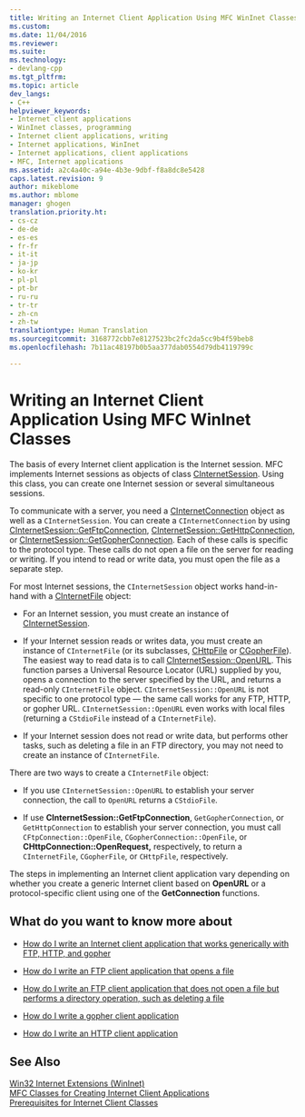 ```yaml
---
title: Writing an Internet Client Application Using MFC WinInet Classes | Microsoft Docs
ms.custom: 
ms.date: 11/04/2016
ms.reviewer: 
ms.suite: 
ms.technology:
- devlang-cpp
ms.tgt_pltfrm: 
ms.topic: article
dev_langs:
- C++
helpviewer_keywords:
- Internet client applications
- WinInet classes, programming
- Internet client applications, writing
- Internet applications, WinInet
- Internet applications, client applications
- MFC, Internet applications
ms.assetid: a2c4a40c-a94e-4b3e-9dbf-f8a8dc8e5428
caps.latest.revision: 9
author: mikeblome
ms.author: mblome
manager: ghogen
translation.priority.ht:
- cs-cz
- de-de
- es-es
- fr-fr
- it-it
- ja-jp
- ko-kr
- pl-pl
- pt-br
- ru-ru
- tr-tr
- zh-cn
- zh-tw
translationtype: Human Translation
ms.sourcegitcommit: 3168772cbb7e8127523bc2fc2da5cc9b4f59beb8
ms.openlocfilehash: 7b11ac48197b0b5aa377dab0554d79db4119799c

---
```

# Writing an Internet Client Application Using MFC WinInet Classes
The basis of every Internet client application is the Internet session. MFC implements Internet sessions as objects of class [CInternetSession](../mfc/reference/cinternetsession-class.md). Using this class, you can create one Internet session or several simultaneous sessions.  
  
 To communicate with a server, you need a [CInternetConnection](../mfc/reference/cinternetconnection-class.md) object as well as a `CInternetSession`. You can create a `CInternetConnection` by using [CInternetSession::GetFtpConnection](../mfc/reference/cinternetsession-class.md#cinternetsession__getftpconnection), [CInternetSession::GetHttpConnection](../mfc/reference/cinternetsession-class.md#cinternetsession__gethttpconnection), or [CInternetSession::GetGopherConnection](../mfc/reference/cinternetsession-class.md#cinternetsession__getgopherconnection). Each of these calls is specific to the protocol type. These calls do not open a file on the server for reading or writing. If you intend to read or write data, you must open the file as a separate step.  
  
 For most Internet sessions, the `CInternetSession` object works hand-in-hand with a [CInternetFile](../mfc/reference/cinternetfile-class.md) object:  
  
-   For an Internet session, you must create an instance of [CInternetSession](../mfc/reference/cinternetsession-class.md).  
  
-   If your Internet session reads or writes data, you must create an instance of `CInternetFile` (or its subclasses, [CHttpFile](../mfc/reference/chttpfile-class.md) or [CGopherFile](../mfc/reference/cgopherfile-class.md)). The easiest way to read data is to call [CInternetSession::OpenURL](../mfc/reference/cinternetsession-class.md#cinternetsession__openurl). This function parses a Universal Resource Locator (URL) supplied by you, opens a connection to the server specified by the URL, and returns a read-only `CInternetFile` object. `CInternetSession::OpenURL` is not specific to one protocol type — the same call works for any FTP, HTTP, or gopher URL. `CInternetSession::OpenURL` even works with local files (returning a `CStdioFile` instead of a `CInternetFile`).  
  
-   If your Internet session does not read or write data, but performs other tasks, such as deleting a file in an FTP directory, you may not need to create an instance of `CInternetFile`.  
  
 There are two ways to create a `CInternetFile` object:  
  
-   If you use `CInternetSession::OpenURL` to establish your server connection, the call to `OpenURL` returns a `CStdioFile`.  
  
-   If use **CInternetSession::GetFtpConnection**, `GetGopherConnection`, or `GetHttpConnection` to establish your server connection, you must call `CFtpConnection::OpenFile`, `CGopherConnection::OpenFile`, or **CHttpConnection::OpenRequest,** respectively, to return a `CInternetFile`, `CGopherFile`, or `CHttpFile`, respectively.  
  
 The steps in implementing an Internet client application vary depending on whether you create a generic Internet client based on **OpenURL** or a protocol-specific client using one of the **GetConnection** functions.  
  
## What do you want to know more about  
  
-   [How do I write an Internet client application that works generically with FTP, HTTP, and gopher](../mfc/steps-in-a-typical-internet-client-application.md)  
  
-   [How do I write an FTP client application that opens a file](../mfc/steps-in-a-typical-ftp-client-application.md)  
  
-   [How do I write an FTP client application that does not open a file but performs a directory operation, such as deleting a file](../mfc/steps-in-a-typical-ftp-client-application-to-delete-a-file.md)  
  
-   [How do I write a gopher client application](../mfc/steps-in-a-typical-gopher-client-application.md)  
  
-   [How do I write an HTTP client application](../mfc/steps-in-a-typical-http-client-application.md)  
  
## See Also  
 [Win32 Internet Extensions (WinInet)](../mfc/win32-internet-extensions-wininet.md)   
 [MFC Classes for Creating Internet Client Applications](../mfc/mfc-classes-for-creating-internet-client-applications.md)   
 [Prerequisites for Internet Client Classes](../mfc/prerequisites-for-internet-client-classes.md)



<!--HONumber=Jan17_HO2-->



